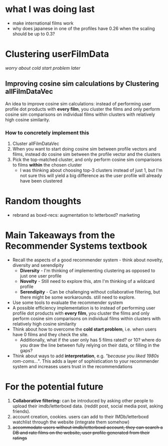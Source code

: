 # what I was doing last

* make international films work
* why does japanese in one of the profiles have 0.26 when the scaling should be up to 0.3?

# Clustering userFilmData

*worry about cold start problem later*

## Improving cosine sim calculations by Clustering allFilmDataVec
An idea to improve cosine sim calculations: instead of performing user profile dot products with **every film**, you 
cluster the films and only perform cosine sim comparisons on individual films within clusters with relatively high 
cosine similarity.

### How to concretely implement this

1. Cluster allFilmDataVec
2. When you want to start doing cosine sim between profile vectors and films, instead
do cosine sim between the profile vector and the clusters
3. Pick the top-matched cluster, and only perform cosine sim comparisons to films 
**within** the chosen cluster
   * I was thinking about choosing top-3 clusters instead of just 1, but I'm not sure this will
   yield a big difference as the user profile will already have been clustered

# Random thoughts

* rebrand as boxd-recs: augmentation to letterboxd? marketing

# Main Takeaways from the Recommender Systems textbook
* Recall the aspects of a good recommender system - think about novelty, diversity and serendipity
  * **Diversity** - I'm thinking of implementing clustering as opposed to just one user profile
  * **Novelty** - Still need to explore this, atm I'm thinking of a wildcard profile
  * **Serendipity** - Can be challenging without collaborative filtering, but there might be some workarounds. still 
  need to explore.
* Use some tools to evaluate the recommender system
* A possible efficiency implementation is to instead of performing user profile dot products with **every film**, you 
cluster the films and only perform cosine sim comparisons on individual films within clusters with relatively high 
cosine similarity
* Think about how to overcome the **cold start problem**, i.e. when users have 0 films and they check the site.
  * Additionally, what if the user only has 5 films rated? or 10? where do you draw the line between fully relying on 
    their data, or filling in the gaps?
* Think about ways to add **interpretation**, e.g. *"because you liked 1980s rom-coms..."*. This adds a layer of
sophistication to your recommender system and increases users trust in the recommendations

# For the potential future
1. **Collaborative filtering:** can be introduced by asking other people to upload their imdb/letterboxd data. (reddit 
post, social media post, asking friends).
2. account creation, cookies. users can add to their IMDb/letterboxd watchlist through the website (integrate them 
somehow)
3. ~~accommodate users without imdb/letterboxd account, they can search a DB and rate films on the website, user profile
generated from their ratings~~
